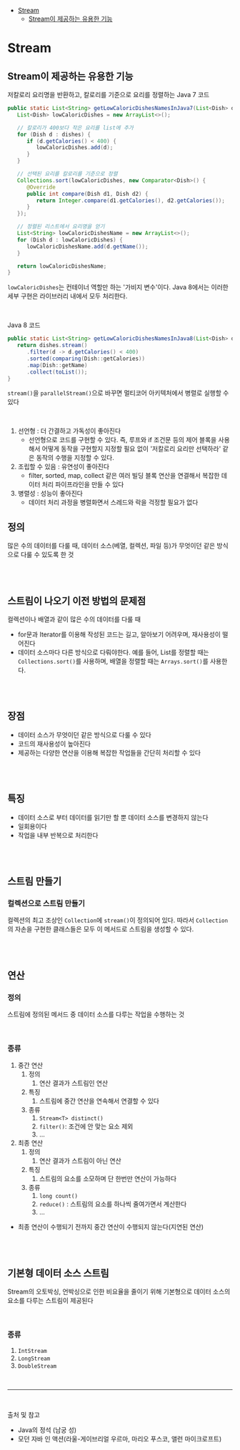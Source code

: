 - [Stream](#stream)
   - [Stream이 제공하는 유용한 기능](#stream이-제공하는-유용한-기능)

# Stream

## Stream이 제공하는 유용한 기능

저칼로리 요리명을 반환하고, 칼로리를 기준으로 요리를 정렬하는 Java 7 코드
```java
public static List<String> getLowCaloricDishesNamesInJava7(List<Dish> dishes) {
   List<Dish> lowCaloricDishes = new ArrayList<>();

   // 칼로리가 400보다 작은 요리를 list에 추가
   for (Dish d : dishes) {
      if (d.getCalories() < 400) {
         lowCaloricDishes.add(d);
      }
   }

   // 선택된 요리를 칼로리를 기준으로 정렬
   Collections.sort(lowCaloricDishes, new Comparator<Dish>() {
      @Override
      public int compare(Dish d1, Dish d2) {
         return Integer.compare(d1.getCalories(), d2.getCalories());
      }
   });

   // 정렬된 리스트에서 요리명을 얻기
   List<String> lowCaloricDishesName = new ArrayList<>();
   for (Dish d : lowCaloricDishes) {
      lowCaloricDishesName.add(d.getName());
   }

   return lowCaloricDishesName;
}
```
`lowCaloricDishes`는 컨테이너 역할만 하는 '가비지 변수'이다. Java 8에서는 이러한 세부 구현은 라이브러리 내에서 모두 처리한다.

<br/>

Java 8 코드
```java
public static List<String> getLowCaloricDishesNamesInJava8(List<Dish> dishes) {
   return dishes.stream()
      .filter(d -> d.getCalories() < 400)
      .sorted(comparing(Dish::getCalories))
      .map(Dish::getName)
      .collect(toList());
}
```
`stream()`을 `parallelStream()`으로 바꾸면 멀티코어 아키텍처에서 병렬로 실행할 수 있다

<br/>

1. 선언형 : 더 간결하고 가독성이 좋아진다
   - 선언형으로 코드를 구현할 수 있다. 즉, 루프와 if 조건문 등의 제어 블록을 사용해서 어떻게 동작을 구현할지 지정할 필요 없이 '저칼로리 요리만 선택하라' 같은 동작의 수행을 지정할 수 있다.
2. 조립할 수 있음 : 유연성이 좋아진다
   - filter, sorted, map, collect 같은 여러 빌딩 블록 연산을 연결해서 복잡한 데이터 처리 파이프라인을 만들 수 있다
3. 병렬성 : 성능이 좋아진다
   - 데이터 처리 과정을 병렬화면서 스레드와 락을 걱정할 필요가 없다

## 정의
많은 수의 데이터를 다룰 때, 데이터 소스(베열, 컬렉션, 파일 등)가 무엇이던 같은 방식으로 다룰 수 있도록 한 것

<br/>
<br/>

## 스트림이 나오기 이전 방법의 문제점

컬렉션이나 배열과 같이 많은 수의 데이터를 다룰 때

- for문과 Iterator를 이용해 작성된 코드는 길고, 알아보기 어려우며, 재사용성이 떨어진다
- 데이터 소스마다 다른 방식으로 다뤄야한다. 예를 들어, List를 정렬할 때는 `Collections.sort()`를 사용하며, 배열을 정렬할 때는 `Arrays.sort()`를 사용한다.

<br/>
<br/>

## 장점
- 데이터 소스가 무엇이던 같은 방식으로 다룰 수 있다
- 코드의 재사용성이 높아진다
- 제공하는 다양한 연산을 이용해 복잡한 작업들을 간단히 처리할 수 있다

<br/>
<br/>

## 특징
- 데이터 소스로 부터 데이터를 읽기만 할 뿐 데이터 소스를 변경하지 않는다
- 일회용이다
- 작업을 내부 반복으로 처리한다

<br/>
<br/>

## 스트림 만들기

### 컬렉션으로 스트림 만들기

컬렉션의 최고 조상인 `Collection`에 `stream()`이 정의되어 있다. 따라서 `Collection`의 자손을 구현한 클래스들은 모두 이 메서드로 스트림을 생성할 수 있다.

<br/>
<br/>

## 연산

### 정의
스트림에 정의된 메서드 중 데이터 소스를 다루는 작업을 수행하는 것

<br/>

### 종류
1. 중간 연산
   1. 정의
      1. 연산 결과가 스트림인 연산
   2. 특징
      1. 스트림에 중간 연산을 연속해서 연결할 수 있다
   3. 종류
      1. `Stream<T> distinct()`
      2. `filter()`: 조건에 안 맞는 요소 제외
      3. ...
2. 최종 연산
   1. 정의
      1. 연산 결과가 스트림이 아닌 연산
   2. 특징
      1. 스트림의 요소를 소모하며 단 한번만 연산이 가능하다
   3. 종류
      1. `long count()`
      2. `reduce()` : 스트림의 요소를 하나씩 줄여가면서 계산한다
      3. ...
- 최종 연산이 수행되기 전까지 중간 연산이 수행되지 않는다(지연된 연산)

<br/>
<br/>

## 기본형 데이터 소스 스트림

Stream<T>의 오토박싱, 언박싱으로 인한 비요율을 줄이기 위해 기본형으로 데이터 소스의 요소를 다루는 스트림이 제공된다

<br/>

### 종류
1. `IntStream`
2. `LongStream`
3. `DoubleStream`

<br/>

--- 

<br/>

출처 및 참고
- Java의 정석 (남궁 성)
- 모던 자바 인 액션(라울-게이브리얼 우르마, 마리오 푸스코, 앨런 마이크로프트)